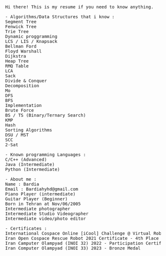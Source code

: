 <pre>
Hi there! This is my resume if you need to know anything.

- Algorithms/Data Structures that i know : 
Segment Tree 
Fenwick Tree
Trie Tree 
Dynamic proggramming 
LCS / LIS / Knapsack
Bellman Ford
Floyd Warshall
Dijkstra 
Heap Tree
RMQ Table
LCA
Sack
Divide & Conquer
Decomposition
Mo
DFS
BFS
Implementation
Brute Force
BS / TS (Binary/Ternary Search) 
KMP
Hash 
Sorting Algorithms
DSU / MST 
SCC
2-Sat

- Known programming Languages : 
C/C++ (Advanced) 
Java (Intermediate)
Python (Intermediate) 

- About me : 
Name : Bardia
Email : Bardiahyhd@gmail.com
Piano Player (intermediate)
Guitar Player (Beginner)
Born in Tehran at Nov/06/2005
Intermediate photographer
Intermediate Studio Videographer
Intermediate video/photo editor

- Certificates : 
International Cospace Online [iCool] Challenge @ Virtual Robocup 2020 Certificate - Finalist 
Iran Open Cospace Rescue Robot 2021 Certificate - 4th Place
Iran Camputer Olampyad (INOI 32) 2022 - Participation Certificate (Dude don't judge me i was sick)
Iran Computer Olampyad (INOI 33) 2023 - Bronze Medal
</pre>
